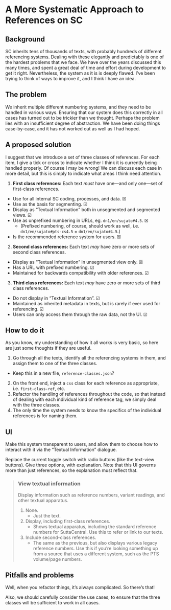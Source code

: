 # A More Systematic Approach to References on SC

## Background

SC inherits tens of thousands of texts, with probably hundreds of different referencing systems. Dealing with these elegantly and predictably is one of the hardest problems that we face. We have over the years discussed this many times, and spent a great deal of time and effort during development to get it right. Nevertheless, the system as it is is deeply flawed. I’ve been trying to think of ways to improve it, and I think I have an idea.

## The problem

We inherit multiple different numbering systems, and they need to be handled in various ways. Ensuring that our system does this correctly in all cases has turned out to be trickier than we thought. Perhaps the problem lies with an insufficient degree of abstraction. We have been doing things case-by-case, and it has not worked out as well as I had hoped.

## A proposed solution

I suggest that we introduce a set of three classes of references. For each item, I give a tick or cross to indicate whether I think it is currently being handled properly. Of course I may be wrong! We can discuss each case in more detail, but this is simply to indicate what areas I think need attention.

1. **First class references:** Each text *must* have one—and only one—set of first-class references.
  - Use for all internal SC coding, processes, and data. ☒
  - Use as the basis for segmenting. ☑
  - Display as “Textual Information” both in unsegmented and segmented views. ☑
  - Use as unprefixed numbering in URLs, eg. `dn1/en/sujato#4.5`. ☒
     - (Prefixed numbering, of course, should work as well, i.e. `dn1/en/sujato#pts-cs4.5` = `dn1/en/sujato#4.5`.)
  - Is the recommended reference system for users. ☒
2. **Second class references:** Each text *may* have zero or more sets of second class references.
  - Display as “Textual Information” in unsegmented view only. ☒
  - Has a URL with prefixed numbering. ☑
  - Maintained for backwards compatibility with older references. ☑
3. **Third class references:** Each text *may* have zero or more sets of third class references.
  - Do not display in “Textual Information”. ☑
  - Maintained as inherited metadata in texts, but is rarely if ever used for referencing. ☑
  - Users can only access them through the raw data, not the UI. ☑

## How to do it

As you know, my understanding of how it all works is very basic, so here are just some thoughts if they are useful.

1. Go through all the texts, identify all the referencing systems in them, and assign them to one of the three classes.
  - Keep this in a new file, `reference-classes.json`?
2. On the front end, inject a `css` class for each reference as appropriate, i.e. `first-class-ref`, etc.
3. Refactor the handling of references throughout the code, so that instead of dealing with each individual kind of reference tag, we simply deal with the three classes.
4. The only time the system needs to know the specifics of the individual references is for naming them.

## UI

Make this system transparent to users, and allow them to choose how to interact with it via the “Textual Information” dialogue.

Replace the current toggle switch with radio buttons (like the text-view buttons). Give three options, with explanation. Note that this UI governs more than just references, so the explanation must reflect that.

>### View textual information
>
>Display information such as reference numbers, variant readings, and other textual apparatus.
>
>1. None.
>    - Just the text.
>2. Display, including first-class references.
>    - Shows textual apparatus, including the standard reference numbers for SuttaCentral. Use this to refer or link to our texts.
>3. Include second-class references.
>    - The same as the previous, but also displays various legacy reference numbers. Use this if you’re looking something up from a source that uses a different system, such as the PTS volume/page numbers.

## Pitfalls and problems

Well, when you refactor things, it’s always complicated. So there’s that!

Also, we should carefully consider the use cases, to ensure that the three classes will be sufficient to work in all cases.

